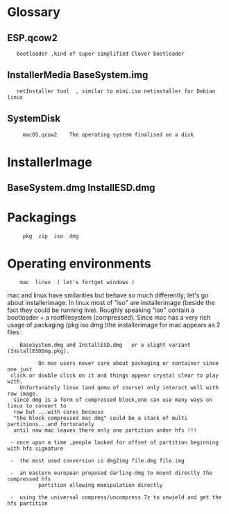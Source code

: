 # Glossary

   ## ESP.qcow2    
       bootloader ,kind of super simplified Clover bootloader
       
   ## InstallerMedia   BaseSystem.img
       netInstaller tool  , similar to mini.iso netinstaller for Debian linux
       
   ## SystemDisk      
         macOS.qcow2    The operating system finalised on a disk
         
# InstallerImage

   ## BaseSystem.dmg   InstallESD.dmg

# Packagings
         pkg  zip  iso  dmg                                                                     
         
         
# Operating environments

        mac  linux  ( let's fortget windows )
   mac and linux have smilarities but behave so much differently;
   let's go about installerimage.
   In linux most of "iso" are installerimage (beside the fact they could be running live).
   Roughly speaking "iso" contain a bootloader + a rootfilesystem (compressed). Since mac 
   has a very rich usage of packaging (pkg iso dmg )the installerimage for mac appears as 
   2 files :
     
        BaseSystem.dmg and InstallESD.dmg   or a slight variant (InstallESDDmg.pkg).     
              
              On mac users never care about packaging or container since one just 
     click or double click on it and things appear crystal clear to play with.
        Unfortunately linux (and qemu of course) only interact well with raw image.    
      since dmg is a form of compressed block,one can use many ways on linux to convert to
      raw but ...with cares because 
      "the block compressed mac dmg" could be a stack of multi partitions...and fortunately
      until now mac leaves there only one partition under hfs !!!
       
     - once upon a time ,people looked for offset of partition beginning with hfs signature
         
     -  the most used conversion is dmg2img file.dmg file.img
         
     -  an eastern european proposed darling-dmg to mount directly the compressed hfs 
              partition allowing manipulation directly
         
     -  using the universal compress/uncompress 7z to unwield and get the hfs partition 
    
     
     
